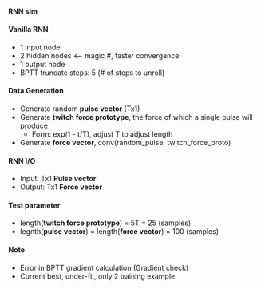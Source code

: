 #### RNN sim

#### Vanilla RNN      
* 1 input node
* 2 hidden nodes <-- magic #, faster convergence
* 1 output node
* BPTT truncate steps: 5  (# of steps to unroll)
    
#### Data Generation
* Generate random **pulse vector** (Tx1)
* Generate **twitch force prototype**, 
    the force of which a single pulse will produce
    * Form: exp(1 - t/T), adjust T to adjust length
* Generate **force vector**, conv(random_pulse, twitch_force_proto)

#### RNN I/O
* Input: Tx1 **Pulse vector**
* Output: Tx1 **Force vector** 


#### Test parameter
* length(**twitch force prototype**) = 5T = 25 (samples)
* legnth(**pulse vector**) = length(**force vector**) = 100 (samples)

#### Note
* Error in BPTT gradient calculation (Gradient check)
* Current best, under-fit, only 2 training example:
    


